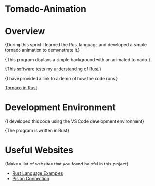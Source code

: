 # Tornado-Animation

# Overview

{During this sprint I learned the Rust language and developed a simple tornado animation to demonstrate it.}

{This program displays a simple background with an animated tornado.}

{This software tests my understanding of Rust.}

{I have provided a link to a demo of how the code runs.}

[Tornado in Rust](https://youtu.be/3ARUjScAsGw)

# Development Environment

{I developed this code using the VS Code development environment}

{The program is written in Rust}

# Useful Websites

{Make a list of websites that you found helpful in this project}
* [Rust Language Examples](https://doc.rust-lang.org/rust-by-example/)
* [Piston Connection](https://www.piston.rs/)
